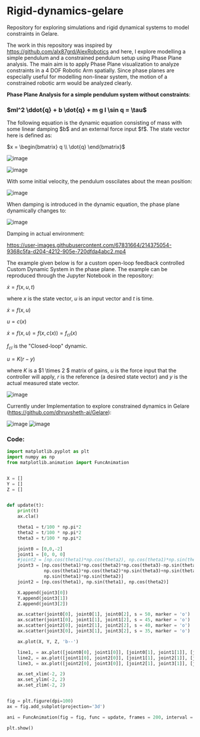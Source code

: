# Rigid-dynamics-gelare
Repository for exploring simulations and rigid dynamical systems to model constraints in Gelare. 

The work in this repository was inspired by https://github.com/alx87grd/AlexRobotics and here, I explore modelling a simple pendulum and a constrained pendulum setup using Phase Plane analysis. The main aim is to apply Phase Plane visualization to analyze constraints in a 4 DOF Robotic Arm spatially. Since phase planes are especially useful for modelling non-linear system, the motion of a constrained robotic arm would be analyzed clearly.

**Phase Plane Analysis for a simple pendulum system without constraints**:
<h3> $ml^2 \ddot{q} + b \dot{q}  + m g l \sin q = \tau$ </h3>
The following equation is the dynamic equation consisting of mass with some linear damping $b$ and an external force input $f$. The state vector here is defined as:

$x = \begin{bmatrix} q \\ \dot{q} \end{bmatrix}$ 

![image](https://user-images.githubusercontent.com/67831664/214374453-71a46e2c-d0d8-4d8a-afc5-57092445dde8.png)

![image](https://user-images.githubusercontent.com/67831664/214374478-37a6350b-bcc0-44a4-89fb-d513e7206d48.png)


With some initial velocity, the pendulum osscilates about the mean position:

![image](https://user-images.githubusercontent.com/67831664/214374680-5613bae8-7c4a-4497-91a2-a7d13e55e84a.png)

When damping is introduced in the dynamic equation, the phase plane dynamically changes to:

![image](https://user-images.githubusercontent.com/67831664/214374806-623ae595-a148-40fa-bf55-36fa5f32efc4.png)

Damping in actual environment:

https://user-images.githubusercontent.com/67831664/214375054-9368c5fa-d204-4212-905e-720dfda4abc2.mp4

The example given below is for a custom open-loop feedback controlled Custom Dynamic System in the phase plane. The example can be reproduced through the Jupyter Notebook in the repository:

$\dot{x} = f(x,u,t)$

where $x$ is the state vector, $u$ is an input vector and $t$ is time.

$\dot{x} = f(x,u)$

$u = c(x)$

$\dot{x} = f(x,u) = f(x, c(x))  = f_{cl}(x)$

$f_{cl}$ is the "Closed-loop" dynamic. 

$u = K ( r - y )$

where $K$ is a $1 \times 2 $ matrix of gains, $u$ is the force input that the controller will apply, $r$ is the reference (a desired state vector) and $y$ is the actual measured state vector.

![image](https://user-images.githubusercontent.com/67831664/214375528-71e92051-5007-4783-b199-56e20f2d7de1.png)

Currently under Implementation to explore constrained dynamics in Gelare (https://github.com/dhruvsheth-ai/Gelare):

![image](https://user-images.githubusercontent.com/67831664/214376551-6b0ac5fe-aac8-4123-8bb0-13e8195fe658.png)
![image](https://user-images.githubusercontent.com/67831664/214376592-6fbac78c-2b61-4db2-aae1-2c569e728ea6.png)

<h3> Code: </h3>

```python
import matplotlib.pyplot as plt
import numpy as np
from matplotlib.animation import FuncAnimation


X = []
Y = []
Z = []


def update(t):
    print(t)
    ax.cla()

    theta1 = t/100 * np.pi*2
    theta2 = t/100 * np.pi*2
    theta3 = t/100 * np.pi*2

    joint0 = [0,0,-2]
    joint1 = [0, 0, 0]
    #joint2 = [np.cos(theta1)*np.cos(theta2), np.cos(theta1)*np.sin(theta2), np.sin(theta1)]
    joint3 = [np.cos(theta1)*np.cos(theta2)*np.cos(theta3)-np.sin(theta1)*np.sin(theta3), 
              np.cos(theta1)*np.cos(theta2)*np.sin(theta3)+np.sin(theta1)*np.cos(theta3), 
              np.sin(theta1)*np.sin(theta2)]
    joint2 = [np.cos(theta1), np.sin(theta1), np.cos(theta2)]          

    X.append(joint3[0])
    Y.append(joint3[1])
    Z.append(joint3[2])

    ax.scatter(joint0[0], joint0[1], joint0[2], s = 50, marker = 'o')
    ax.scatter(joint1[0], joint1[1], joint1[2], s = 45, marker = 'o')
    ax.scatter(joint2[0], joint2[1], joint2[2], s = 40, marker = 'o')
    ax.scatter(joint3[0], joint3[1], joint3[2], s = 35, marker = 'o')

    ax.plot(X, Y, Z, 'b--')

    line1, = ax.plot([joint0[0], joint1[0]], [joint0[1], joint1[1]], [joint0[2], joint1[2]], c='black')
    line2, = ax.plot([joint1[0], joint2[0]], [joint1[1], joint2[1]], [joint1[2], joint2[2]], c='black')
    line3, = ax.plot([joint2[0], joint3[0]], [joint2[1], joint3[1]], [joint2[2], joint3[2]], c='black')

    ax.set_xlim(-2, 2)
    ax.set_ylim(-2, 2)
    ax.set_zlim(-2, 2)


fig = plt.figure(dpi=100)
ax = fig.add_subplot(projection='3d')

ani = FuncAnimation(fig = fig, func = update, frames = 200, interval = 20, repeat = False)

plt.show()
```



